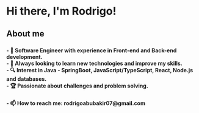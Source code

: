 # Hi there, I'm Rodrigo!


<h2 align="left">About me</h2>

###

<h4 align="left">- 🚀 Software Engineer with experience in Front-end and Back-end development.<br>- 🎯 Always looking to learn new technologies and improve my skills.<br>- 🔍 Interest in Java - SpringBoot, JavaScript/TypeScript, React, Node.js and databases.<br>- 🏆 Passionate about challenges and problem solving.</h4>

###


###

###

<h4 align="left">- 📫 How to reach me: rodrigoabubakir07@gmail.com
  
                 


###
